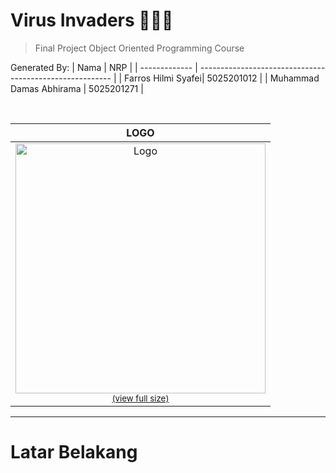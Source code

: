 # Virus Invaders 👾👾👾

> Final Project Object Oriented Programming Course

Generated By:
| Nama          | NRP                                                     | 
| ------------- | -------------------------------------------------------- |
| Farros Hilmi Syafei| 5025201012 | 
| Muhammad Damas Abhirama  | 5025201271 |

<br />


|                                                                                                                                                                                                 LOGO                                                                                                                                                                                                  |
| :---------------------------------------------------------------------------------------------------------------------------------------------------------------------------------------------------------------------------------------------------------------------------------------------------------------------------------------------------------------------------------------------------------: |
| <a href="https://user-images.githubusercontent.com/86004023/147070212-e3e496ff-0e22-42ea-87b9-bc766e82f85e.png"><img src="https://user-images.githubusercontent.com/86004023/147070212-e3e496ff-0e22-42ea-87b9-bc766e82f85e.png" alt="Logo" width="400"></a><br /><sup><a href="https://user-images.githubusercontent.com/86004023/147070212-e3e496ff-0e22-42ea-87b9-bc766e82f85e.png">(view full size)</a> |
  
  <hr/>

  # Latar Belakang
